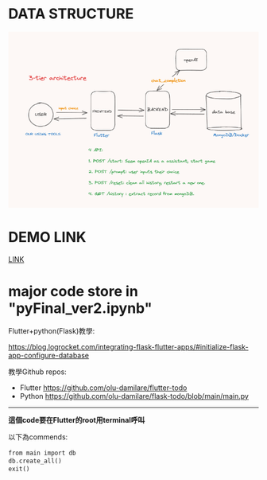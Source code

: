 
# DATA STRUCTURE
![image](https://github.com/cwl02716/flutter_python_project/blob/main/structure.png)

# DEMO LINK
[LINK](https://youtu.be/2D52LNq2xJI)

# major code store in "pyFinal_ver2.ipynb"

Flutter+python(Flask)教學:

https://blog.logrocket.com/integrating-flask-flutter-apps/#initialize-flask-app-configure-database

教學Github repos:


*   Flutter https://github.com/olu-damilare/flutter-todo
*   Python https://github.com/olu-damilare/flask-todo/blob/main/main.py

****

**這個code要在Flutter的root用terminal呼叫**

以下為commends:
```
from main import db
db.create_all()
exit()
```


<!-- # flutter_python_project

A new Flutter project.

## Getting Started

This project is a starting point for a Flutter application.

A few resources to get you started if this is your first Flutter project:

- [Lab: Write your first Flutter app](https://docs.flutter.dev/get-started/codelab)
- [Cookbook: Useful Flutter samples](https://docs.flutter.dev/cookbook)

For help getting started with Flutter development, view the
[online documentation](https://docs.flutter.dev/), which offers tutorials,
samples, guidance on mobile development, and a full API reference. -->
